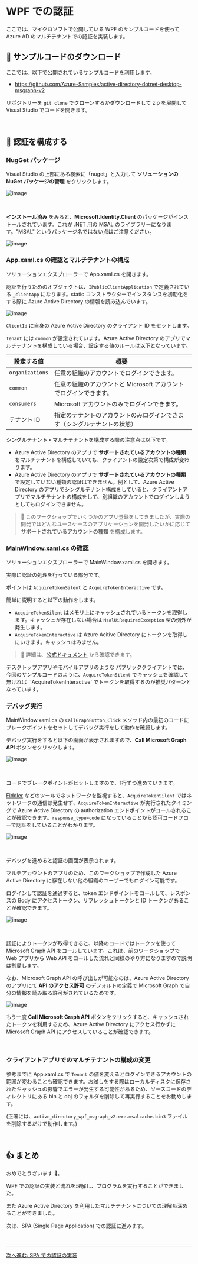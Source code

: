 # WPF での認証

ここでは、マイクロソフトで公開している WPF のサンプルコードを使って Azure AD のマルチテナントでの認証を実装します。


## 📜 サンプルコードのダウンロード

ここでは、以下で公開されているサンプルコードを利用します。

- https://github.com/Azure-Samples/active-directory-dotnet-desktop-msgraph-v2

リポジトリーを `git clone` でクローンするかダウンロードして zip を展開して Visual Studio でコードを開きます。

<br>

## 📜 認証を構成する

### NugGet パッケージ

Visual Studio の上部にある検索に「nuget」と入力して **ソリューションの NuGet パッケージの管理** をクリックします。

![image](./images/02_01.png)

<br>

**インストール済み** をみると、**Microsoft.Identity.Client** のパッケージがインストールされています。これが .NET 用の MSAL のライブラリーになります。"MSAL" というパッケージ名ではない点はご注意ください。

![image](./images/02_02.png)

### App.xaml.cs の確認とマルチテナントの構成

ソリューションエクスプローラーで App.xaml.cs を開きます。

認証を行うためのオブジェクトは、`IPublicClientApplication` で定義されている `_clientApp` になります。static コンストラクターでインスタンスを初期化をする際に Azure Active Directory の情報を読み込んでいます。

![image](./images/02_03.png)

`ClientId` に自身の Azure Active Directory のクライアント ID をセットします。

`Tenant` には `common` が設定されています。Azure Active Directory のアプリでマルチテナントを構成している場合、設定する値のルールは以下となっています。

|設定する値|概要|
|---|---|
|`organizations`|任意の組織のアカウントでログインできます。|
|`common`|任意の組織のアカウントと Microsoft アカウントでログインできます。|
|`consumers`|Microsoft アカウントのみでログインできます。|
|テナント ID|指定のテナントのアカウントのみログインできます（シングルテナントの状態）|

シングルテナント・マルチテナントを構成する際の注意点は以下です。

- Azure Active Directory のアプリで **サポートされているアカウントの種類** をマルチテナントを構成していても、クライアントの設定次第で構成が変わります。
- Azure Active Directory のアプリで **サポートされているアカウントの種類** で設定していない種類の認証はできません。例として、Azure Active Directory のアプリでシングルテナント構成をしていると、クライアントアプリでマルチテナントの構成をして、別組織のアカウントでログインしようとしてもログインできません。

> 🔎 このワークショップでいくつかのアプリ登録をしてきましたが、実際の開発ではどんなユースケースのアプリケーションを開発したいかに応じて **サポートされているアカウントの種類** を構成します。


### MainWindow.xaml.cs の確認

ソリューションエクスプローラーで MainWindow.xaml.cs を開きます。

実際に認証の処理を行っている部分です。

ポイントは `AcquireTokenSilent` と `AcquireTokenInteractive` です。

簡単に説明すると以下の動作をします。

- `AcquireTokenSilent` はメモリ上にキャッシュされているトークンを取得します。キャッシュが存在しない場合は `MsalUiRequiredException` 型の例外が発生します。
- `AcquireTokenInteractive` は Azure Acitive Directory にトークンを取得しにいきます。キャッシュはみません。

> 🔎 詳細は、[公式ドキュメント](https://github.com/AzureAD/microsoft-authentication-library-for-dotnet/wiki/AcquireTokenSilentAsync-using-a-cached-token) から確認できます。

デスクトップアプリやモバイルアプリのような パブリッククライアントでは、今回のサンプルコードのように、`AcquireTokenSilent` でキャッシュを確認して無ければ ``AcquireTokenInteractive` でトークンを取得するのが推奨パターンとなっています。


### デバッグ実行

MainWindow.xaml.cs の `CallGraphButton_Click` メソッド内の最初のコードにブレークポイントをセットしてデバッグ実行をして動作を確認します。

デバッグ実行をすると以下の画面が表示されますので、**Call Microsoft Graph API** ボタンをクリックします。

![image](./images/02_04.png)

<br>

コードでブレークポイントがヒットしますので、1行ずつ進めていきます。

[Fiddler](https://www.telerik.com/fiddler) などのツールでネットワークを監視すると、`AcquireTokenSilent` ではネットワークの通信は発生せず、`AcquireTokenInteractive` が実行されたタイミングで Azure Active Directory の authorization エンドポイントがコールされることが確認できます。`response_type=code` になっていることから認可コードフローで認証をしていることがわかります。

![image](./images/02_05.png)

<br>

デバッグを進めると認証の画面が表示されます。

マルチアカウントのアプリのため、このワークショップで作成した Azure Active Directory に存在しない他の組織のユーザーでもログイン可能です。

ログインして認証を通過すると、token エンドポイントをコールして、レスポンスの Body にアクセストークン、リフレッシュトークンと ID トークンがあることが確認できます。

![image](./images/02_06.png)

<br>

認証によりトークンが取得できると、以降のコードではトークンを使って Microsoft Graph API をコールしています。これは、前のワークショップで Web アプリから Web API をコールした流れと同様のやり方になりますので説明は割愛します。

なお、Microsoft Graph API の呼び出しが可能なのは、Azure Active Directory のアプリにて **API のアクセス許可** のデフォルトの定義で Microsoft Graph で自分の情報を読み取る許可がされているためです。

![image](./images/02_07.png)

もう一度 **Call Microsoft Graph API** ボタンをクリックすると、キャッシュされたトークンを利用するため、Azure Active Directory にアクセス行かずに Microsoft Graph API にアクセスしていることが確認できます。

<br>

### クライアントアプリでのマルチテナントの構成の変更

参考までに App.xaml.cs で `Tenant` の値を変えるとログインできるアカウントの範囲が変わることも確認できます。お試しをする際はローカルディスクに保存されたキャッシュの影響でエラーが発生する可能性があるため、ソースコードのディレクトリにある bin と obj のフォルダを削除して再実行することをお勧めします。

(正確には、`active_directory_wpf_msgraph_v2.exe.msalcache.bin3` ファイルを削除するだけで動作します。)

<br>

## 👍 まとめ

おめでとうざいます 🎉。

WPF での認証の実装と流れを理解し、プログラムを実行することができました。

また Azure Active Directory を利用したマルチテナントについての理解も深めることができました。

次は、SPA (Single Page Application) での認証に進みます。

<br>

---

[次へ進む: SPA での認証の実装](../5-4_spa/0_README.md)

